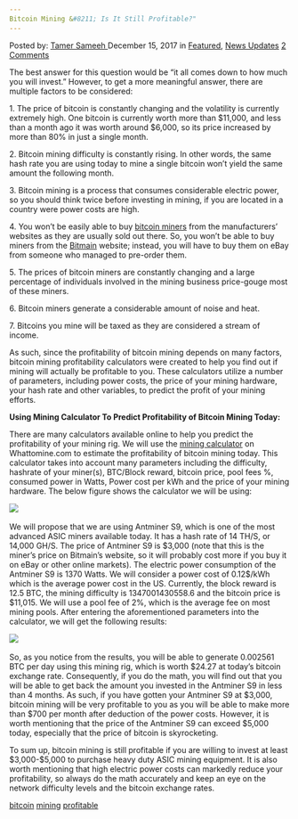 ```yaml
---
Bitcoin Mining &#8211; Is It Still Profitable?"
---
```

<article class="post-listing post-23923 post type-post status-publish format-standard has-post-thumbnail hentry  tag-bitcoin tag-mining tag-profitable">
<div class="post-inner">
    <span>Posted by: <a href="https://www.deepdotweb.com/author/tamersameeh/" title="">Tamer Sameeh </a></span>
<span>December 15, 2017</span>
<span>in <a href="https://www.deepdotweb.com/category/deepdot-news/" rel="category tag">Featured</a>, <a href="https://www.deepdotweb.com/category/news-updates/" rel="category tag">News Updates</a></span>
<span><a href="https://www.deepdotweb.com/2017/12/15/bitcoin-mining-still-profitable/#comments">2 Comments</a></span>
</p>
<div class="clear"></div>
    
<p>The best answer for this question would be &#8220;it all comes down to how much you will invest.&#8221; However, to get a more meaningful answer, there are multiple factors to be considered:</p>
<p>1. The price of bitcoin is constantly changing and the volatility is currently extremely high. One bitcoin is currently worth more than $11,000, and less than a month ago it was worth around $6,000, so its price increased by more than 80% in just a single month.</p>
<p>2. Bitcoin mining difficulty is constantly rising. In other words, the same hash rate you are using today to mine a single bitcoin won&#8217;t yield the same amount the following month.</p>
<p>3. Bitcoin mining is a process that consumes considerable electric power, so you should think twice before investing in mining, if you are located in a country were power costs are high.</p>
<p>4. You won&#8217;t be easily able to buy <a href="https://www.deepdotweb.com/2014/07/10/experience-the-arms-race-of-bitcoin-mining-hardware/">bitcoin miners</a> from the manufacturers&#8217; websites as they are usually sold out there. So, you won&#8217;t be able to buy miners from the <a href="https://www.bitmain.com/">Bitmain</a> website; instead, you will have to buy them on eBay from someone who managed to pre-order them.</p>
<p>5. The prices of bitcoin miners are constantly changing and a large percentage of individuals involved in the mining business price-gouge most of these miners.</p>
<p>6. Bitcoin miners generate a considerable amount of noise and heat.</p>
<p>7. Bitcoins you mine will be taxed as they are considered a stream of income.</p>
<p>As such, since the profitability of bitcoin mining depends on many factors, bitcoin mining profitability calculators were created to help you find out if mining will actually be profitable to you. These calculators utilize a number of parameters, including power costs, the price of your mining hardware, your hash rate and other variables, to predict the profit of your mining efforts.</p>
<p><strong>Using Mining Calculator To Predict Profitability of Bitcoin Mining Today:</strong></p>
<p>There are many calculators available online to help you predict the profitability of your mining rig. We will use the <a href="https://whattomine.com">mining calculator</a> on Whattomine.com to estimate the profitability of bitcoin mining today. This calculator takes into account many parameters including the difficulty, hashrate of your miner(s), BTC/Block reward, bitcoin price, pool fees %, consumed power in Watts, Power cost per kWh and the price of your mining hardware. The below figure shows the calculator we will be using:</p>
<p><img class="wp-image-23925 aligncenter" src="/imgs/2017/12/word-image-26.png" srcset="/imgs/2017/12/word-image-26.png 891w, /imgs/2017/12/word-image-26-300x86.png 300w" sizes="(max-width: 891px) 100vw, 891px" /></p>
<p>We will propose that we are using Antminer S9, which is one of the most advanced ASIC miners available today. It has a hash rate of 14 TH/S, or 14,000 GH/S. The price of Antminer S9 is $3,000 (note that this is the miner&#8217;s price on Bitmain&#8217;s website, so it will probably cost more if you buy it on eBay or other online markets). The electric power consumption of the Antminer S9 is 1370 Watts. We will consider a power cost of 0.12$/kWh which is the average power cost in the US. Currently, the block reward is 12.5 BTC, the mining difficulty is 1347001430558.6 and the bitcoin price is $11,015. We will use a pool fee of 2%, which is the average fee on most mining pools. After entering the aforementioned parameters into the calculator, we will get the following results:</p>
<p><img class="wp-image-23926 aligncenter" src="/imgs/2017/12/word-image-27.png" srcset="/imgs/2017/12/word-image-27.png 765w, /imgs/2017/12/word-image-27-300x102.png 300w" sizes="(max-width: 765px) 100vw, 765px" /></p>
<p>So, as you notice from the results, you will be able to generate 0.002561 BTC per day using this mining rig, which is worth $24.27 at today&#8217;s bitcoin exchange rate. Consequently, if you do the math, you will find out that you will be able to get back the amount you invested in the Antminer S9 in less than 4 months. As such, if you have gotten your Antminer S9 at $3,000, bitcoin mining will be very profitable to you as you will be able to make more than $700 per month after deduction of the power costs. However, it is worth mentioning that the price of the Antminer S9 can exceed $5,000 today, especially that the price of bitcoin is skyrocketing.</p>
<p>To sum up, bitcoin mining is still profitable if you are willing to invest at least $3,000-$5,000 to purchase heavy duty ASIC mining equipment. It is also worth mentioning that high electric power costs can markedly reduce your profitability, so always do the math accurately and keep an eye on the network difficulty levels and the bitcoin exchange rates.</p>
</div>
<a href="https://www.deepdotweb.com/tag/bitcoin/" rel="tag">bitcoin</a> <a href="https://www.deepdotweb.com/tag/mining/" rel="tag">mining</a> <a href="https://www.deepdotweb.com/tag/profitable/" rel="tag">profitable</a></span> <span style="display:none" class="updated">2017-12-15</span>
<div style="display:none" class="vcard author" itemprop="author" itemscope itemtype="http://schema.org/Person"><strong class="fn" itemprop="name"><a href="https://www.deepdotweb.com/author/tamersameeh/" title="Posts by Tamer Sameeh" rel="author">Tamer Sameeh</a></strong></div>
    
